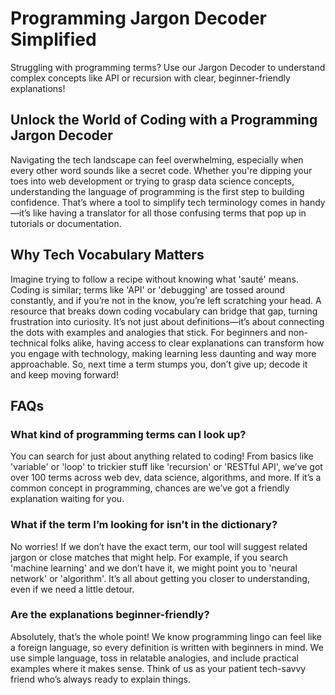 # Programming Jargon Decoder Simplified

Struggling with programming terms? Use our Jargon Decoder to understand complex concepts like API or recursion with clear, beginner-friendly explanations!

## Unlock the World of Coding with a Programming Jargon Decoder

Navigating the tech landscape can feel overwhelming, especially when every other word sounds like a secret code. Whether you're dipping your toes into web development or trying to grasp data science concepts, understanding the language of programming is the first step to building confidence. That’s where a tool to simplify tech terminology comes in handy—it’s like having a translator for all those confusing terms that pop up in tutorials or documentation.

## Why Tech Vocabulary Matters

Imagine trying to follow a recipe without knowing what 'sauté' means. Coding is similar; terms like 'API' or 'debugging' are tossed around constantly, and if you’re not in the know, you’re left scratching your head. A resource that breaks down coding vocabulary can bridge that gap, turning frustration into curiosity. It’s not just about definitions—it’s about connecting the dots with examples and analogies that stick. For beginners and non-technical folks alike, having access to clear explanations can transform how you engage with technology, making learning less daunting and way more approachable. So, next time a term stumps you, don’t give up; decode it and keep moving forward!

## FAQs

### What kind of programming terms can I look up?

You can search for just about anything related to coding! From basics like 'variable' or 'loop' to trickier stuff like 'recursion' or 'RESTful API', we’ve got over 100 terms across web dev, data science, algorithms, and more. If it’s a common concept in programming, chances are we’ve got a friendly explanation waiting for you.

### What if the term I’m looking for isn’t in the dictionary?

No worries! If we don’t have the exact term, our tool will suggest related jargon or close matches that might help. For example, if you search 'machine learning' and we don’t have it, we might point you to 'neural network' or 'algorithm'. It’s all about getting you closer to understanding, even if we need a little detour.

### Are the explanations beginner-friendly?

Absolutely, that’s the whole point! We know programming lingo can feel like a foreign language, so every definition is written with beginners in mind. We use simple language, toss in relatable analogies, and include practical examples where it makes sense. Think of us as your patient tech-savvy friend who’s always ready to explain things.
